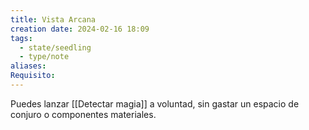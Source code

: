 ```yaml
---
title: Vista Arcana
creation date: 2024-02-16 18:09
tags:
  - state/seedling
  - type/note
aliases: 
Requisito:
---
```

Puedes lanzar [[Detectar magia]] a voluntad, sin gastar un espacio de conjuro o componentes materiales.


